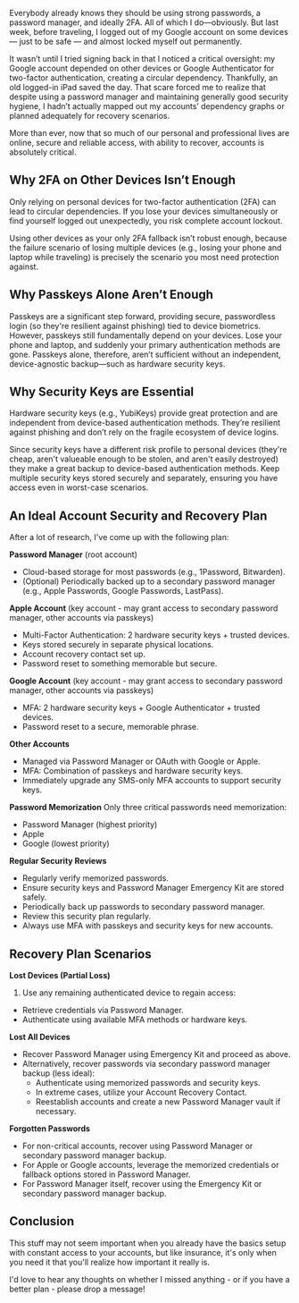 Everybody already knows they should be using strong passwords, a password manager, and ideally 2FA. All of which I do—obviously. But last week, before traveling, I logged out of my Google account on some devices — just to be safe — and almost locked myself out permanently. 

It wasn’t until I tried signing back in that I noticed a critical oversight: my Google account depended on other devices or Google Authenticator for two-factor authentication, creating a circular dependency. Thankfully, an old logged-in iPad saved the day. That scare forced me to realize that despite using a password manager and maintaining generally good security hygiene, I hadn’t actually mapped out my accounts’ dependency graphs or planned adequately for recovery scenarios.

More than ever, now that so much of our personal and professional lives are online, secure and reliable access, with ability to recover, accounts is absolutely critical.

## Why 2FA on Other Devices Isn’t Enough

Only relying on personal devices for two-factor authentication (2FA) can lead to circular dependencies. If you lose your devices simultaneously or find yourself logged out unexpectedly, you risk complete account lockout. 

Using other devices as your only 2FA fallback isn’t robust enough, because the failure scenario of losing multiple devices (e.g., losing your phone and laptop while traveling) is precisely the scenario you most need protection against.

## Why Passkeys Alone Aren’t Enough

Passkeys are a significant step forward, providing secure, passwordless login (so they're resilient against phishing) tied to device biometrics. However, passkeys still fundamentally depend on your devices. Lose your phone and laptop, and suddenly your primary authentication methods are gone. Passkeys alone, therefore, aren’t sufficient without an independent, device-agnostic backup—such as hardware security keys.

## Why Security Keys are Essential

Hardware security keys (e.g., YubiKeys) provide great protection and are independent from device-based authentication methods. They’re resilient against phishing and don’t rely on the fragile ecosystem of device logins. 

Since security keys have a different risk profile to personal devices (they're cheap, aren't valueable enough to be stolen, and aren't easily destroyed) they make a great backup to device-based authentication methods. Keep multiple security keys stored securely and separately, ensuring you have access even in worst-case scenarios.

## An Ideal Account Security and Recovery Plan

After a lot of research, I've come up with the following plan:

**Password Manager** (root account)
- Cloud-based storage for most passwords (e.g., 1Password, Bitwarden).
- (Optional) Periodically backed up to a secondary password manager (e.g., Apple Passwords, Google Passwords, LastPass).

**Apple Account** (key account - may grant access to secondary password manager, other accounts via passkeys)
- Multi-Factor Authentication: 2 hardware security keys + trusted devices.
- Keys stored securely in separate physical locations.
- Account recovery contact set up.
- Password reset to something memorable but secure.

**Google Account** (key account - may grant access to secondary password manager, other accounts via passkeys)
- MFA: 2 hardware security keys + Google Authenticator + trusted devices.
- Password reset to a secure, memorable phrase.

**Other Accounts**
- Managed via Password Manager or OAuth with Google or Apple.
- MFA: Combination of passkeys and hardware security keys.
- Immediately upgrade any SMS-only MFA accounts to support security keys.

**Password Memorization**
Only three critical passwords need memorization:
- Password Manager (highest priority)
- Apple
- Google (lowest priority)

**Regular Security Reviews**
- Regularly verify memorized passwords.
- Ensure security keys and Password Manager Emergency Kit are stored safely.
- Periodically back up passwords to secondary password manager.
- Review this security plan regularly.
- Always use MFA with passkeys and security keys for new accounts.

## Recovery Plan Scenarios

**Lost Devices (Partial Loss)**
1.	Use any remaining authenticated device to regain access:
- Retrieve credentials via Password Manager.
- Authenticate using available MFA methods or hardware keys.

**Lost All Devices**
-	Recover Password Manager using Emergency Kit and proceed as above.
-	Alternatively, recover passwords via secondary password manager backup (less ideal):
	- Authenticate using memorized passwords and security keys.
	- In extreme cases, utilize your Account Recovery Contact.
	- Reestablish accounts and create a new Password Manager vault if necessary.

**Forgotten Passwords**
- For non-critical accounts, recover using Password Manager or secondary password manager backup.
- For Apple or Google accounts, leverage the memorized credentials or fallback options stored in Password Manager.
- For Password Manager itself, recover using the Emergency Kit or secondary password manager backup.

## Conclusion
This stuff may not seem important when you already have the basics setup with constant access to your accounts, but like insurance, it's only when you need it that you'll realize how important it really is. 

I'd love to hear any thoughts on whether I missed anything - or if you have a better plan - please drop a message!